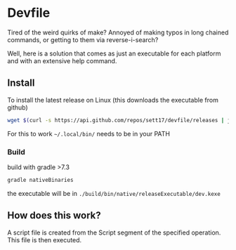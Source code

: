 # Devfile

Tired of the weird quirks of make? Annoyed of making typos in long chained commands, or getting to them via reverse-i-search?

Well, here is a solution that comes as just an executable for each platform and with an extensive help command.

## Install

To install the latest release on Linux (this downloads the executable from github)
```bash
wget $(curl -s https://api.github.com/repos/sett17/devfile/releases | jq -r 'first.assets[] | select(.name=="dev.kexe") | .browser_download_url') -O ~/.local/bin/dev && chmod +x ~/.local/bin/dev
```
For this to work `~/.local/bin/` needs to be in your PATH

### Build
build with gradle >7.3
```bash
gradle nativeBinaries
```
the executable will be in `./build/bin/native/releaseExecutable/dev.kexe`

## How does this work?

A script file is created from the Script segment of the specified operation. This file is then executed.
